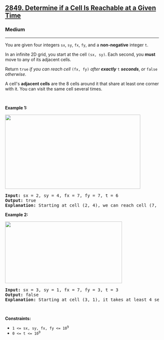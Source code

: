 <h2><a href="https://leetcode.com/problems/determine-if-a-cell-is-reachable-at-a-given-time/">2849. Determine if a Cell Is Reachable at a Given Time</a></h2><h3>Medium</h3><hr><div style="user-select: auto;"><p style="user-select: auto;">You are given four integers <code style="user-select: auto;">sx</code>, <code style="user-select: auto;">sy</code>, <code style="user-select: auto;">fx</code>, <code style="user-select: auto;">fy</code>, and a <strong style="user-select: auto;">non-negative</strong> integer <code style="user-select: auto;">t</code>.</p>

<p style="user-select: auto;">In an infinite 2D grid, you start at the cell <code style="user-select: auto;">(sx, sy)</code>. Each second, you <strong style="user-select: auto;">must</strong> move to any of its adjacent cells.</p>

<p style="user-select: auto;">Return <code style="user-select: auto;">true</code> <em style="user-select: auto;">if you can reach cell </em><code style="user-select: auto;">(fx, fy)</code> <em style="user-select: auto;">after<strong style="user-select: auto;"> exactly</strong></em> <code style="user-select: auto;">t</code> <strong style="user-select: auto;"><em style="user-select: auto;">seconds</em></strong>, <em style="user-select: auto;">or</em> <code style="user-select: auto;">false</code> <em style="user-select: auto;">otherwise</em>.</p>

<p style="user-select: auto;">A cell's <strong style="user-select: auto;">adjacent cells</strong> are the 8 cells around it that share at least one corner with it. You can visit the same cell several times.</p>

<p style="user-select: auto;">&nbsp;</p>
<p style="user-select: auto;"><strong class="example" style="user-select: auto;">Example 1:</strong></p>
<img alt="" src="https://assets.leetcode.com/uploads/2023/08/05/example2.svg" style="width: 443px; height: 243px; user-select: auto;">
<pre style="user-select: auto;"><strong style="user-select: auto;">Input:</strong> sx = 2, sy = 4, fx = 7, fy = 7, t = 6
<strong style="user-select: auto;">Output:</strong> true
<strong style="user-select: auto;">Explanation:</strong> Starting at cell (2, 4), we can reach cell (7, 7) in exactly 6 seconds by going through the cells depicted in the picture above. 
</pre>

<p style="user-select: auto;"><strong class="example" style="user-select: auto;">Example 2:</strong></p>
<img alt="" src="https://assets.leetcode.com/uploads/2023/08/05/example1.svg" style="width: 383px; height: 202px; user-select: auto;">
<pre style="user-select: auto;"><strong style="user-select: auto;">Input:</strong> sx = 3, sy = 1, fx = 7, fy = 3, t = 3
<strong style="user-select: auto;">Output:</strong> false
<strong style="user-select: auto;">Explanation:</strong> Starting at cell (3, 1), it takes at least 4 seconds to reach cell (7, 3) by going through the cells depicted in the picture above. Hence, we cannot reach cell (7, 3) at the third second.
</pre>

<p style="user-select: auto;">&nbsp;</p>
<p style="user-select: auto;"><strong style="user-select: auto;">Constraints:</strong></p>

<ul style="user-select: auto;">
	<li style="user-select: auto;"><code style="user-select: auto;">1 &lt;= sx, sy, fx, fy &lt;= 10<sup style="user-select: auto;">9</sup></code></li>
	<li style="user-select: auto;"><code style="user-select: auto;">0 &lt;= t &lt;= 10<sup style="user-select: auto;">9</sup></code></li>
</ul>
</div>